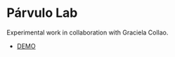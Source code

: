 # Párvulo Lab
Experimental work in collaboration with Graciela Collao.

- [DEMO](https://illacoe.github.io/parvulolab/)